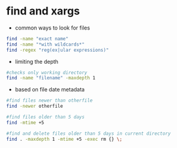 # find and xargs

* common ways to look for files

```bash
find -name "exact name"
find -name "*with wildcards*"
find -regex "reg(ex|ular expressions)"
```

* limiting the depth

```bash
#checks only working directory
find -name "filename" -maxdepth 1
```

* based on file date metadata

```bash
#find files newer than otherfile
find -newer otherfile

#find files older than 5 days
find -mtime +5

#find and delete files older than 5 days in current directory
find . -maxdepth 1 -mtime +5 -exec rm {} \;
```
